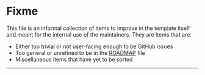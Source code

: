 # Fixme
This file is an informal collection of items to improve in the template itself
and meant for the internal use of the maintainers. They are items that are:

* Either too trivial or not user-facing enough to be GitHub issues
* Too general or unrefined to be in the [ROADMAP](ROADMAP.md) file
* Miscellaneous items that have yet to be sorted

----

